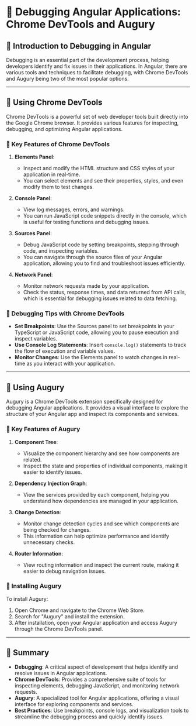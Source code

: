 # **🚀 Debugging Angular Applications: Chrome DevTools and Augury**  

## **🔹 Introduction to Debugging in Angular**  
Debugging is an essential part of the development process, helping developers identify and fix issues in their applications. In Angular, there are various tools and techniques to facilitate debugging, with Chrome DevTools and Augury being two of the most popular options.

---

## **🔹 Using Chrome DevTools**  
Chrome DevTools is a powerful set of web developer tools built directly into the Google Chrome browser. It provides various features for inspecting, debugging, and optimizing Angular applications.

### **📌 Key Features of Chrome DevTools**  

1. **Elements Panel**:  
   - Inspect and modify the HTML structure and CSS styles of your application in real-time. 
   - You can select elements and see their properties, styles, and even modify them to test changes.

2. **Console Panel**:  
   - View log messages, errors, and warnings.
   - You can run JavaScript code snippets directly in the console, which is useful for testing functions and debugging issues.

3. **Sources Panel**:  
   - Debug JavaScript code by setting breakpoints, stepping through code, and inspecting variables.
   - You can navigate through the source files of your Angular application, allowing you to find and troubleshoot issues efficiently.

4. **Network Panel**:  
   - Monitor network requests made by your application.
   - Check the status, response times, and data returned from API calls, which is essential for debugging issues related to data fetching.

### **📌 Debugging Tips with Chrome DevTools**  
- **Set Breakpoints**: Use the Sources panel to set breakpoints in your TypeScript or JavaScript code, allowing you to pause execution and inspect variables.
- **Use Console Log Statements**: Insert `console.log()` statements to track the flow of execution and variable values.
- **Monitor Changes**: Use the Elements panel to watch changes in real-time as you interact with your application.

---

## **🔹 Using Augury**  
Augury is a Chrome DevTools extension specifically designed for debugging Angular applications. It provides a visual interface to explore the structure of your Angular app and inspect its components and services.

### **📌 Key Features of Augury**  

1. **Component Tree**:  
   - Visualize the component hierarchy and see how components are related.
   - Inspect the state and properties of individual components, making it easier to identify issues.

2. **Dependency Injection Graph**:  
   - View the services provided by each component, helping you understand how dependencies are managed in your application.

3. **Change Detection**:  
   - Monitor change detection cycles and see which components are being checked for changes.
   - This information can help optimize performance and identify unnecessary checks.

4. **Router Information**:  
   - View routing information and inspect the current route, making it easier to debug navigation issues.

### **📌 Installing Augury**  
To install Augury:
1. Open Chrome and navigate to the Chrome Web Store.
2. Search for "Augury" and install the extension.
3. After installation, open your Angular application and access Augury through the Chrome DevTools panel.

---

## **🚀 Summary**
- **Debugging**: A critical aspect of development that helps identify and resolve issues in Angular applications.
- **Chrome DevTools**: Provides a comprehensive suite of tools for inspecting elements, debugging JavaScript, and monitoring network requests.
- **Augury**: A specialized tool for Angular applications, offering a visual interface for exploring components and services.
- **Best Practices**: Use breakpoints, console logs, and visualization tools to streamline the debugging process and quickly identify issues.
